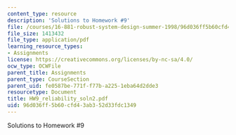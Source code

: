 ```yaml
---
content_type: resource
description: 'Solutions to Homework #9'
file: /courses/16-881-robust-system-design-summer-1998/96d036ff5b60cfd43ab352d33fdc1349_HW9_reliability_soln2.pdf
file_size: 1413432
file_type: application/pdf
learning_resource_types:
- Assignments
license: https://creativecommons.org/licenses/by-nc-sa/4.0/
ocw_type: OCWFile
parent_title: Assignments
parent_type: CourseSection
parent_uid: fe0587be-771f-f77b-a225-1eba64d2dde3
resourcetype: Document
title: HW9_reliability_soln2.pdf
uid: 96d036ff-5b60-cfd4-3ab3-52d33fdc1349
---
```

Solutions to Homework #9